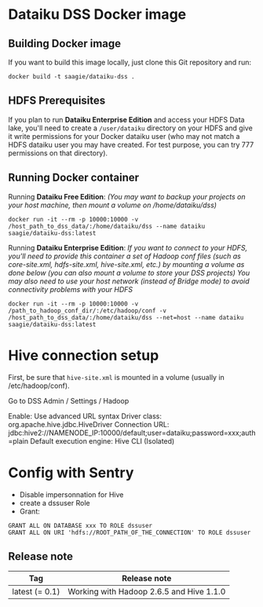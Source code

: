 # Dataiku DSS Docker image

## Building Docker image

If you want to build this image locally, just clone this Git repository and run:
```
docker build -t saagie/dataiku-dss .
```

## HDFS Prerequisites

If you plan to run **Dataiku Enterprise Edition** and access your HDFS Data lake,
you'll need to create a `/user/dataiku` directory on your HDFS and give it write permissions for your Docker dataiku user (who may not match a HDFS dataiku user you may have created. For test purpose, you can try 777 permissions on that directory).

## Running Docker container

Running **Dataiku Free Edition**:
*(You may want to backup your projects on your host machine, then mount a volume on /home/dataiku/dss)*
```
docker run -it --rm -p 10000:10000 -v /host_path_to_dss_data/:/home/dataiku/dss --name dataiku saagie/dataiku-dss:latest
```

Running **Dataiku Enterprise Edition**:
*If you want to connect to your HDFS, you'll need to provide this container a set of Hadoop conf files (such as core-site.xml, hdfs-site.xml, hive-site.xml, etc.) by mounting a volume as done below (you can also mount a volume to store your DSS projects)*
*You may also need to use your host network (instead of Bridge mode) to avoid connectivity problems with your HDFS*
```
docker run -it --rm -p 10000:10000 -v /path_to_hadoop_conf_dir/:/etc/hadoop/conf -v /host_path_to_dss_data/:/home/dataiku/dss --net=host --name dataiku saagie/dataiku-dss:latest
```

# Hive connection setup

First, be sure that `hive-site.xml` is mounted in a volume (usually in /etc/hadoop/conf).

Go to DSS Admin / Settings / Hadoop

Enable: Use advanced URL syntax
Driver class: org.apache.hive.jdbc.HiveDriver
Connection URL: jdbc:hive2://NAMENODE_IP:10000/default;user=dataiku;password=xxx;auth=plain
Default execution engine: Hive CLI (Isolated)

# Config with Sentry

- Disable impersonnation for Hive
- create a dssuser Role
- Grant:
```
GRANT ALL ON DATABASE xxx TO ROLE dssuser
GRANT ALL ON URI 'hdfs://ROOT_PATH_OF_THE_CONNECTION' TO ROLE dssuser
```




## Release note

| Tag            | Release note                              |
| ---------------|:-----------------------------------------:|
| latest (= 0.1) | Working with Hadoop 2.6.5 and Hive 1.1.0  |
